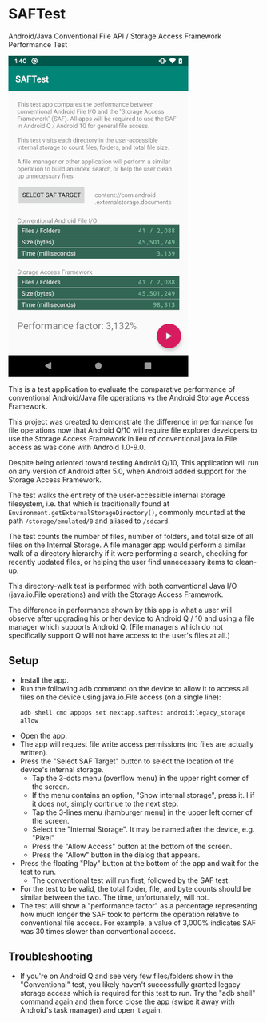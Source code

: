 # SAFTest
Android/Java Conventional File API / Storage Access Framework Performance Test

![App Screenshot](doc/image/saftest-pixel-small.png )

This is a test application to evaluate the comparative performance of
conventional Android/Java file operations vs the Android Storage Access
Framework.

This project was created to demonstrate the difference in performance
for file operations now that Android Q/10 will require file explorer
developers to use the Storage Access Framework in lieu of conventional
java.io.File access as was done with Android 1.0-9.0.

Despite being oriented toward testing Android Q/10, This application
will run on any version of Android after 5.0, when Android added support
for the Storage Access Framework.

The test walks the entirety of the user-accessible internal storage
filesystem, i.e. that which is traditionally found at
```Environment.getExternalStorageDirectory()```, commonly mounted at the
path ```/storage/emulated/0``` and aliased to ```/sdcard```.

The test counts the number of files, number of folders, and total size
of all files on the Internal Storage. A file manager app would perform a
similar walk of a directory hierarchy if it were performing a search,
checking for recently updated files, or helping the user find
unnecessary items to clean-up.

This directory-walk test is performed with both conventional Java I/O
(java.io.File operations) and with the Storage Access Framework.

The difference in performance shown by this app is what a user will
observe after upgrading his or her device to Android Q / 10 and using a
file manager which supports Android Q. (File managers which do not
specifically support Q will not have access to the user's files at all.)

## Setup 

* Install the app.
* Run the following adb command on the device to allow it to access all
  files on the device using java.io.File access (on a single line): 
  ```
  adb shell cmd appops set nextapp.saftest android:legacy_storage allow
  ```
* Open the app.
* The app will request file write access permissions (no files are
  actually written).
* Press the "Select SAF Target" button to select the location of the
  device's internal storage.
  - Tap the 3-dots menu (overflow menu) in the upper right corner of the
    screen.
  - If the menu contains an option, "Show internal storage", press it. I
    if it does not, simply continue to the next step.
  - Tap the 3-lines menu (hamburger menu) in the upper left corner of
    the screen.
  - Select the "Internal Storage". It may be named after the device,
    e.g. "Pixel"
  - Press the "Allow Access" button at the bottom of the screen.
  - Press the "Allow" button in the dialog that appears.
* Press the floating "Play" button at the bottom of the app and wait for
  the test to run.
  - The conventional test will run first, followed by the SAF test.
* For the test to be valid, the total folder, file, and byte counts
  should be similar between the two. The time, unfortunately, will not.
* The test will show a "performance factor" as a percentage representing
  how much longer the SAF took to perform the operation relative to
  conventional file access. For example, a value of 3,000% indicates
  SAF was 30 times slower than conventional access.
  
## Troubleshooting

* If you're on Android Q and see very few files/folders show in the
  "Conventional" test, you likely haven't successfully granted legacy
  storage access which is required for this test to run. Try the "adb
  shell" command again and then force close the app (swipe it away with
  Android's task manager) and open it again.

  
